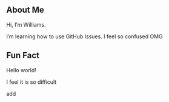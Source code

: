 ## About Me
Hi, I’m Williams.

I’m learning how to use GitHub Issues. I feel so confused OMG

## Fun Fact
Hello world!

I feel it is so difficult

add